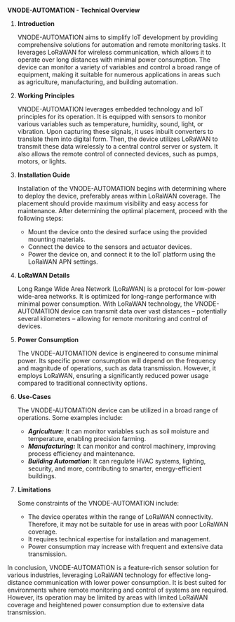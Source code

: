 **VNODE-AUTOMATION - Technical Overview**

1. **Introduction**

   VNODE-AUTOMATION aims to simplify IoT development by providing comprehensive solutions for automation and remote monitoring tasks. It leverages LoRaWAN for wireless communication, which allows it to operate over long distances with minimal power consumption. The device can monitor a variety of variables and control a broad range of equipment, making it suitable for numerous applications in areas such as agriculture, manufacturing, and building automation.

2. **Working Principles**

   VNODE-AUTOMATION leverages embedded technology and IoT principles for its operation. It is equipped with sensors to monitor various variables such as temperature, humidity, sound, light, or vibration. Upon capturing these signals, it uses inbuilt converters to translate them into digital form. Then, the device utilizes LoRaWAN to transmit these data wirelessly to a central control server or system. It also allows the remote control of connected devices, such as pumps, motors, or lights.

3. **Installation Guide**

   Installation of the VNODE-AUTOMATION begins with determining where to deploy the device, preferably areas within LoRaWAN coverage. The placement should provide maximum visibility and easy access for maintenance. After determining the optimal placement, proceed with the following steps:

   - Mount the device onto the desired surface using the provided mounting materials.
   - Connect the device to the sensors and actuator devices.
   - Power the device on, and connect it to the IoT platform using the LoRaWAN APN settings.
  
4. **LoRaWAN Details**

   Long Range Wide Area Network (LoRaWAN) is a protocol for low-power wide-area networks. It is optimized for long-range performance with minimal power consumption. With LoRaWAN technology, the VNODE-AUTOMATION device can transmit data over vast distances – potentially several kilometers – allowing for remote monitoring and control of devices.

5. **Power Consumption**

   The VNODE–AUTOMATION device is engineered to consume minimal power. Its specific power consumption will depend on the frequency and magnitude of operations, such as data transmission. However, it employs LoRaWAN, ensuring a significantly reduced power usage compared to traditional connectivity options.

6. **Use-Cases**

   The VNODE-AUTOMATION device can be utilized in a broad range of operations. Some examples include:

   - ***Agriculture:*** It can monitor variables such as soil moisture and temperature, enabling precision farming. 
   - ***Manufacturing:*** It can monitor and control machinery, improving process efficiency and maintenance.
   - ***Building Automation:*** It can regulate HVAC systems, lighting, security, and more, contributing to smarter, energy-efficient buildings.

7. **Limitations**

   Some constraints of the VNODE-AUTOMATION include:

   - The device operates within the range of LoRaWAN connectivity. Therefore, it may not be suitable for use in areas with poor LoRaWAN coverage.
   - It requires technical expertise for installation and management.
   - Power consumption may increase with frequent and extensive data transmission.
  
In conclusion, VNODE-AUTOMATION is a feature-rich sensor solution for various industries, leveraging LoRaWAN technology for effective long-distance communication with lower power consumption. It is best suited for environments where remote monitoring and control of systems are required. However, its operation may be limited by areas with limited LoRaWAN coverage and heightened power consumption due to extensive data transmission.